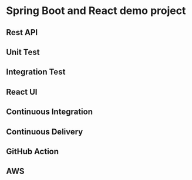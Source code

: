 # Spring Boot and React demo project
## Rest API 
## Unit Test
## Integration Test
## React UI
## Continuous Integration
## Continuous Delivery
## GitHub Action
## AWS

